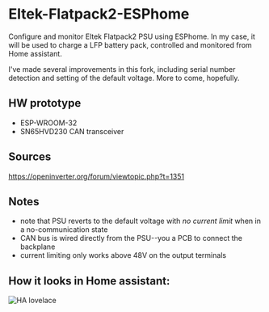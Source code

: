 # Eltek-Flatpack2-ESPhome
Configure and monitor Eltek Flatpack2 PSU using ESPhome. In my case, it will be used to charge a LFP battery pack, controlled and monitored from Home assistant.

I've made several improvements in this fork, including serial number detection and setting of the default voltage. More to come, hopefully.

## HW prototype
- ESP-WROOM-32
- SN65HVD230 CAN transceiver

## Sources
https://openinverter.org/forum/viewtopic.php?t=1351

## Notes
- note that PSU reverts to the default voltage with *no current limit* when in a no-communication state
- CAN bus is wired directly from the PSU--you a PCB to connect the backplane
- current limiting only works above 48V on the output terminals

## How it looks in Home assistant:
![HA lovelace](https://github.com/taHC81/Eltek-Flaptack2-ESPhome/blob/main/Eltek-Flatpack2-HA2.png?raw=true)
